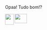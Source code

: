 
<div align="left">

Opaa! Tudo bom!?

</div> 
<div style="display: inline_block" align="center">
  <img align="left" height="35" width="28" src="https://upload.wikimedia.org/wikipedia/en/d/d8/VBSccript_file_format_icon.png"/>
  <img align="left" height="30" width="40" src="https://cdn.jsdelivr.net/gh/devicons/devicon/icons/csharp/csharp-original.svg"/>
  <!-- 
  <img align="left" height="30" width="40" src="https://cdn.jsdelivr.net/gh/devicons/devicon/icons/c/c-original.svg"/>
  <img align="left" height="30" width="40" src="https://cdn.jsdelivr.net/gh/devicons/devicon/icons/matlab/matlab-original.svg"/>
  <img align="left" height="30" width="40" src="https://raw.githubusercontent.com/devicons/devicon/master/icons/html5/html5-original.svg">
  <img align="left" height="30" width="40" src="https://raw.githubusercontent.com/devicons/devicon/master/icons/css3/css3-original.svg">
  --> 
</div>  
